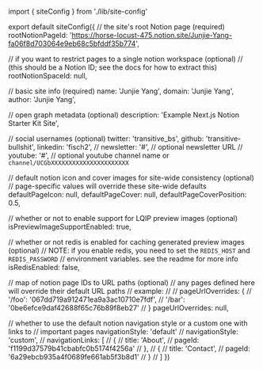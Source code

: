 import { siteConfig } from './lib/site-config'

export default siteConfig({
  // the site's root Notion page (required)
  rootNotionPageId: 'https://horse-locust-475.notion.site/Junjie-Yang-fa06f8d703064e9eb68c5bfddf35b774',

  // if you want to restrict pages to a single notion workspace (optional)
  // (this should be a Notion ID; see the docs for how to extract this)
  rootNotionSpaceId: null,

  // basic site info (required)
  name: 'Junjie Yang',
  domain: 'Junjie Yang',
  author: 'Junjie Yang',

  // open graph metadata (optional)
  description: 'Example Next.js Notion Starter Kit Site',

  // social usernames (optional)
  twitter: 'transitive_bs',
  github: 'transitive-bullshit',
  linkedin: 'fisch2',
  // newsletter: '#', // optional newsletter URL
  // youtube: '#', // optional youtube channel name or `channel/UCGbXXXXXXXXXXXXXXXXXXXXXX`

  // default notion icon and cover images for site-wide consistency (optional)
  // page-specific values will override these site-wide defaults
  defaultPageIcon: null,
  defaultPageCover: null,
  defaultPageCoverPosition: 0.5,

  // whether or not to enable support for LQIP preview images (optional)
  isPreviewImageSupportEnabled: true,

  // whether or not redis is enabled for caching generated preview images (optional)
  // NOTE: if you enable redis, you need to set the `REDIS_HOST` and `REDIS_PASSWORD`
  // environment variables. see the readme for more info
  isRedisEnabled: false,

  // map of notion page IDs to URL paths (optional)
  // any pages defined here will override their default URL paths
  // example:
  //
  // pageUrlOverrides: {
  //   '/foo': '067dd719a912471ea9a3ac10710e7fdf',
  //   '/bar': '0be6efce9daf42688f65c76b89f8eb27'
  // }
  pageUrlOverrides: null,

  // whether to use the default notion navigation style or a custom one with links to
  // important pages
  navigationStyle: 'default'
  // navigationStyle: 'custom',
  // navigationLinks: [
  //   {
  //     title: 'About',
  //     pageId: 'f1199d37579b41cbabfc0b5174f4256a'
  //   },
  //   {
  //     title: 'Contact',
  //     pageId: '6a29ebcb935a4f0689fe661ab5f3b8d1'
  //   }
  // ]
})
